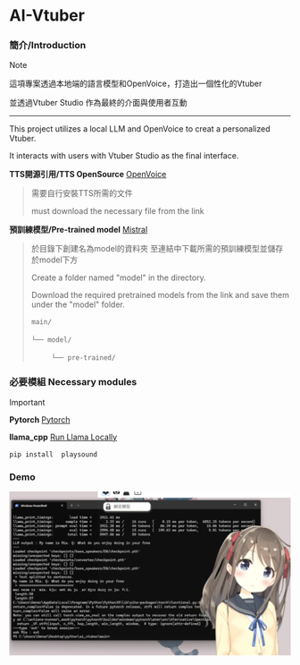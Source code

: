 # AI-Vtuber

### 簡介/Introduction

> [!NOTE]
> 這項專案透過本地端的語言模型和OpenVoice，打造出一個性化的Vtuber
> 
> 並透過Vtuber Studio 作為最終的介面與使用者互動
>
> ---
> 
> This project utilizes a local LLM and OpenVoice to creat a personalized Vtuber.
> 
> It interacts with users with Vtuber Studio as the final interface.



**TTS開源引用/TTS OpenSource** [OpenVoice](https://github.com/myshell-ai/OpenVoice)
>需要自行安裝TTS所需的文件
>
>must download the necessary file from the link

**預訓練模型/Pre-trained model**  [Mistral](https://huggingface.co/TheBloke/Mistral-7B-Instruct-v0.1-GGUF)
>於目錄下創建名為model的資料夾
>至連結中下載所需的預訓練模型並儲存於model下方
>
>Create a folder named "model" in the directory.
>
>Download the required pretrained models from the link and save them under the "model" folder.
>```
>main/
>
>└── model/
>
>      └── pre-trained/
>```





### 必要模組 Necessary modules

> [!IMPORTANT]
> **Pytorch** [Pytorch](https://pytorch.org/)
> 
> **llama_cpp** [Run Llama Locally](https://swharden.com/blog/2023-07-29-ai-chat-locally-with-python/)
> ```
>pip install  playsound
> ```
>

### Demo

![這是一張圖片](demo/image.png)


















